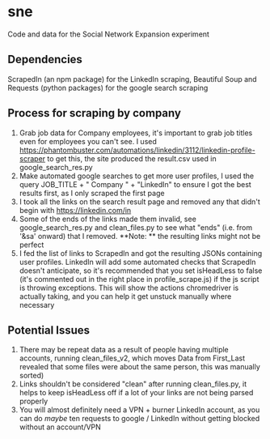# sne
Code and data for the Social Network Expansion experiment

## Dependencies

ScrapedIn (an npm package) for the LinkedIn scraping, Beautiful Soup and Requests (python packages) for the google search scraping

## Process for scraping by company
1. Grab job data for Company employees, it's important to grab job titles even for employees you can't see. I used https://phantombuster.com/automations/linkedin/3112/linkedin-profile-scraper to get this, the site produced the result.csv used in google_search_res.py
2. Make automated google searches to get more user profiles, I used the query JOB_TITLE + " Company " + "LinkedIn" to ensure I got the best results first, as I only scraped the first page
  1. I took all the links on the search result page and removed any that didn't begin with https://linkedin.com/in
  2. Some of the ends of the links made them invalid, see google_search_res.py and clean_files.py to see what "ends" (i.e. from '&sa' onward) that I removed. **Note: ** the resulting links might not be perfect
3. I fed the list of links to ScrapedIn and got the resulting JSONs containing user profiles. LinkedIn will add some automated checks that ScrapedIn doesn't anticipate, so it's recommended that you set isHeadLess to false (it's commented out in the right place in profile_scrape.js) if the js script is throwing exceptions. This will show the actions chromedriver is actually taking, and you can help it get unstuck manually where necessary

## Potential Issues
1. There may be repeat data as a result of people having multiple accounts, running clean_files_v2, which moves Data from First_Last revealed that some files were about the same person, this was manually sorted)
2. Links shouldn't be considered "clean" after running clean_files.py, it helps to keep isHeadLess off if a lot of your links are not being parsed properly
3. You will almost definitely need a VPN + burner LinkedIn account, as you can do *maybe* ten requests to google / LinkedIn without getting blocked without an account/VPN 
